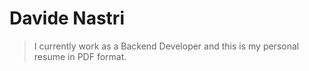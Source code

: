 # Davide Nastri
> I currently work as a Backend Developer and this is my personal resume in PDF format.
